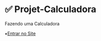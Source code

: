 # ✅ Projet-Calculadora
Fazendo uma Calculadora<br>

▪️[Entrar no Site](https://CALCULADORA.enderguaina.repl.co)
